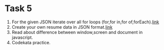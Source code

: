 # Task 5
1. For the given JSON iterate over all for loops (for,for in,for of,forEach).[link]()
2. Create your own resume data in JSON format.[link]()
3. Read about difference between window,screen and document in javascript.
4. Codekata practice.